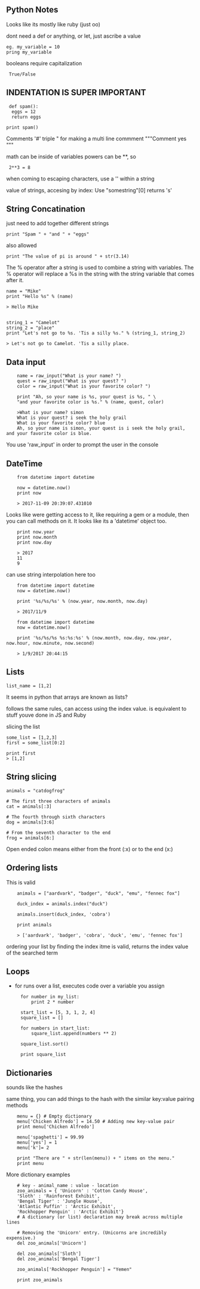 ## Python Notes

Looks like its mostly like ruby (just oo)

dont need a def or anything, or let, just ascribe a value

    eg. my_variable = 10
    pring my_variable

booleans require capitalization
     
     True/False

## INDENTATION IS SUPER IMPORTANT

     def spam():
      eggs = 12
      return eggs

    print spam()

Comments '#'
  triple " for making a multi line commment
  """Comment
  yes
  """
  
math can be inside of variables
powers can be **, so 
     
     2**3 = 8

when coming to escaping characters, use a '\' within a string

value of strings, accesing by index:
Use "somestring"[0] returns 's'

## String Concatination
just need to add together different strings

    print "Spam " + "and " + "eggs"

also allowed

    print "The value of pi is around " + str(3.14)
    
The % operator after a string is used to combine a string with variables. The % operator will replace a %s in the string with the string variable that comes after it.

    name = "Mike"
    print "Hello %s" % (name)
    
    > Hello Mike
    
    
    string_1 = "Camelot"
    string_2 = "place"
    print "Let's not go to %s. 'Tis a silly %s." % (string_1, string_2)
    
    > Let's not go to Camelot. 'Tis a silly place.

## Data input

        name = raw_input("What is your name? ")
        quest = raw_input("What is your quest? ")
        color = raw_input("What is your favorite color? ")

        print "Ah, so your name is %s, your quest is %s, " \
        "and your favorite color is %s." % (name, quest, color)
 
        >What is your name? simon
        What is your quest? i seek the holy grail
        What is your favorite color? blue
        Ah, so your name is simon, your quest is i seek the holy grail, and your favorite color is blue.
        
You use 'raw_input' in order to prompt the user in the console

## DateTime

        from datetime import datetime

        now = datetime.now()
        print now
        
        > 2017-11-09 20:39:07.431010

Looks like were getting access to it, like requiring a gem or a module, then you can call methods on it. It looks like its a 'datetime' object too.

        print now.year
        print now.month
        print now.day
        
        > 2017
        11
        9

can use string interpolation here too

        from datetime import datetime
        now = datetime.now()

        print '%s/%s/%s' % (now.year, now.month, now.day)
        
        > 2017/11/9
        
        from datetime import datetime
        now = datetime.now()

        print '%s/%s/%s %s:%s:%s' % (now.month, now.day, now.year, now.hour, now.minute, now.second)
        
        > 1/9/2017 20:44:15


## Lists

    list_name = [1,2]

It seems in python that arrays are known as lists?

follows the same rules, can access using the index value. is equivalent to stuff youve done in JS and Ruby

slicing the list
    
    some_list = [1,2,3]
    first = some_list[0:2]
    
    print first
    > [1,2]
    
## String slicing
    
    animals = "catdogfrog"

    # The first three characters of animals
    cat = animals[:3]

    # The fourth through sixth characters
    dog = animals[3:6]

    # From the seventh character to the end
    frog = animals[6:]
    
Open ended colon means either from the front (:x) or to the end (x:)

    
## Ordering lists

This is valid

        animals = ["aardvark", "badger", "duck", "emu", "fennec fox"]
        
        duck_index = animals.index("duck")
        
        animals.insert(duck_index, 'cobra')
        
        print animals
        
        > ['aardvark', 'badger', 'cobra', 'duck', 'emu', 'fennec fox']
 

ordering your list by finding the index itme is valid, returns the index value of the searched term

## Loops

- for
runs over a list, executes code over a variable you assign

        for number in my_list:
            print 2 * number
            
        start_list = [5, 3, 1, 2, 4]
        square_list = []

        for numbers in start_list:
            square_list.append(numbers ** 2)
  
        square_list.sort()

        print square_list

## Dictionaries

sounds like the hashes

same thing, you can add things to the hash with the similar key:value pairing methods

        menu = {} # Empty dictionary
        menu['Chicken Alfredo'] = 14.50 # Adding new key-value pair
        print menu['Chicken Alfredo']

        menu['spaghetti'] = 99.99
        menu['yes'] = 1
        menu['k']= 2

        print "There are " + str(len(menu)) + " items on the menu."
        print menu
        
More dictionary examples

        # key - animal_name : value - location 
        zoo_animals = { 'Unicorn' : 'Cotton Candy House',
        'Sloth' : 'Rainforest Exhibit',
        'Bengal Tiger' : 'Jungle House',
        'Atlantic Puffin' : 'Arctic Exhibit',
        'Rockhopper Penguin' : 'Arctic Exhibit'}
        # A dictionary (or list) declaration may break across multiple lines

        # Removing the 'Unicorn' entry. (Unicorns are incredibly expensive.)
        del zoo_animals['Unicorn']

        del zoo_animals['Sloth']
        del zoo_animals['Bengal Tiger']

        zoo_animals['Rockhopper Penguin'] = "Yemen"

        print zoo_animals
        
  

